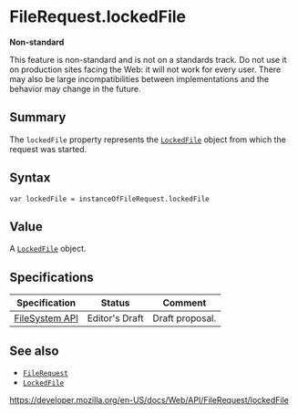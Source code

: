 # FileRequest.lockedFile

**Non-standard**

This feature is non-standard and is not on a standards track. Do not use it on production sites facing the Web: it will not work for every user. There may also be large incompatibilities between implementations and the behavior may change in the future.

## Summary

The `lockedFile` property represents the [`LockedFile`](../lockedfile) object from which the request was started.

## Syntax

    var lockedFile = instanceOfFileRequest.lockedFile

## Value

A [`LockedFile`](../lockedfile) object.

## Specifications

<table><thead><tr class="header"><th>Specification</th><th>Status</th><th>Comment</th></tr></thead><tbody><tr class="odd"><td><a href="https://w3c.github.io/filesystem-api/">FileSystem API</a></td><td><span class="spec-ed">Editor's Draft</span></td><td>Draft proposal.</td></tr></tbody></table>

## See also

- [`FileRequest`](../filerequest)
- [`LockedFile`](../lockedfile)

<a href="https://developer.mozilla.org/en-US/docs/Web/API/FileRequest/lockedFile" class="_attribution-link">https://developer.mozilla.org/en-US/docs/Web/API/FileRequest/lockedFile</a>
